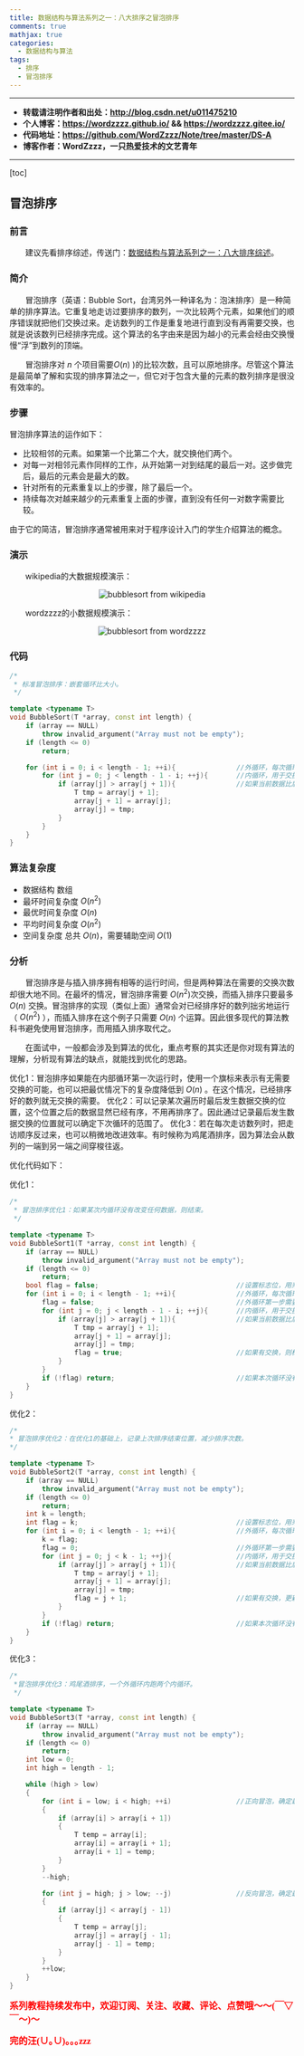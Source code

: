 ```yaml
---
title: 数据结构与算法系列之一：八大排序之冒泡排序
comments: true
mathjax: true
categories:
  - 数据结构与算法
tags:
  - 排序
  - 冒泡排序
---
```


----------

- **转载请注明作者和出处：http://blog.csdn.net/u011475210**
- **个人博客：https://wordzzzz.github.io/ && https://wordzzzz.gitee.io/**
- **代码地址：https://github.com/WordZzzz/Note/tree/master/DS-A**
- **博客作者：WordZzzz，一只热爱技术的文艺青年**

----------

[toc]

## 冒泡排序

### 前言

&emsp;&emsp;建议先看排序综述，传送门：[数据结构与算法系列之一：八大排序综述](http://blog.csdn.net/u011475210/article/details/79014021)。

### 简介

&emsp;&emsp;冒泡排序（英语：Bubble Sort，台湾另外一种译名为：泡沫排序）是一种简单的排序算法。它重复地走访过要排序的数列，一次比较两个元素，如果他们的顺序错误就把他们交换过来。走访数列的工作是重复地进行直到没有再需要交换，也就是说该数列已经排序完成。这个算法的名字由来是因为越小的元素会经由交换慢慢“浮”到数列的顶端。

&emsp;&emsp;冒泡排序对 ${\displaystyle n}$ 个项目需要${\displaystyle O(n)}$ )的比较次数，且可以原地排序。尽管这个算法是最简单了解和实现的排序算法之一，但它对于包含大量的元素的数列排序是很没有效率的。

### 步骤

冒泡排序算法的运作如下：

- 比较相邻的元素。如果第一个比第二个大，就交换他们两个。
- 对每一对相邻元素作同样的工作，从开始第一对到结尾的最后一对。这步做完后，最后的元素会是最大的数。
- 针对所有的元素重复以上的步骤，除了最后一个。
- 持续每次对越来越少的元素重复上面的步骤，直到没有任何一对数字需要比较。

由于它的简洁，冒泡排序通常被用来对于程序设计入门的学生介绍算法的概念。

### 演示

&emsp;&emsp;wikipedia的大数据规模演示：

<p></p>
<div align=center><img src="http://img.blog.csdn.net/20180108094645331?watermark/2/text/aHR0cDovL2Jsb2cuY3Nkbi5uZXQvdTAxMTQ3NTIxMA==/font/5a6L5L2T/fontsize/400/fill/I0JBQkFCMA==/dissolve/70/gravity/SouthEast" alt="bubblesort from wikipedia"/></div>
<p></p>

&emsp;&emsp;wordzzzz的小数据规模演示：

<p></p>
<div align=center><img src="http://img.blog.csdn.net/20180108095446582?watermark/2/text/aHR0cDovL2Jsb2cuY3Nkbi5uZXQvdTAxMTQ3NTIxMA==/font/5a6L5L2T/fontsize/400/fill/I0JBQkFCMA==/dissolve/70/gravity/SouthEast" alt="bubblesort from wordzzzz"/></div>
<p></p>

### 代码

```cpp
/* 
 * 标准冒泡排序：嵌套循环比大小。
 */ 

template <typename T>
void BubbleSort(T *array, const int length) {
	if (array == NULL)
		throw invalid_argument("Array must not be empty");
	if (length <= 0)
		return;

	for (int i = 0; i < length - 1; ++i){				//外循环，每次循环确定一个最大值
		for (int j = 0; j < length - 1 - i; ++j){		//内循环，用于交换数据，遍历次数递减
			if (array[j] > array[j + 1]){				//如果当前数据比后面的数据大，则交换
				T tmp = array[j + 1];
				array[j + 1] = array[j];
				array[j] = tmp;
			}
		}
	}
}
```

### 算法复杂度

- 数据结构	数组
- 最坏时间复杂度	${\displaystyle O(n^{2})}$
- 最优时间复杂度	${\displaystyle O(n)}$
- 平均时间复杂度	${\displaystyle O(n^{2})}$
- 空间复杂度	总共 ${\displaystyle O(n)}$，需要辅助空间 ${\displaystyle O(1)}$

### 分析

&emsp;&emsp;冒泡排序是与插入排序拥有相等的运行时间，但是两种算法在需要的交换次数却很大地不同。在最坏的情况，冒泡排序需要 ${\displaystyle O(n^{2})}$次交换，而插入排序只要最多 ${\displaystyle O(n)}$ 交换。冒泡排序的实现（类似上面）通常会对已经排序好的数列拙劣地运行（ ${\displaystyle O(n^{2})}$ ），而插入排序在这个例子只需要 ${\displaystyle O(n)}$ 个运算。因此很多现代的算法教科书避免使用冒泡排序，而用插入排序取代之。

&emsp;&emsp;在面试中，一般都会涉及到算法的优化，重点考察的其实还是你对现有算法的理解，分析现有算法的缺点，就能找到优化的思路。

优化1：冒泡排序如果能在内部循环第一次运行时，使用一个旗标来表示有无需要交换的可能，也可以把最优情况下的复杂度降低到 ${\displaystyle O(n)}$ 。在这个情况，已经排序好的数列就无交换的需要。
优化2：可以记录某次遍历时最后发生数据交换的位置，这个位置之后的数据显然已经有序，不用再排序了。因此通过记录最后发生数据交换的位置就可以确定下次循环的范围了。
优化3：若在每次走访数列时，把走访顺序反过来，也可以稍微地改进效率。有时候称为鸡尾酒排序，因为算法会从数列的一端到另一端之间穿梭往返。

优化代码如下：

优化1：

```cpp
/*
 * 冒泡排序优化1：如果某次内循环没有改变任何数据，则结束。
 */

template <typename T> 
void BubbleSort1(T *array, const int length) { 
	if (array == NULL)
		throw invalid_argument("Array must not be empty"); 
	if (length <= 0) 
		return; 
	bool flag = false;									//设置标志位，用来判断内循环是否有数据交换
	for (int i = 0; i < length - 1; ++i){				//外循环，每次循环确定一个最大值
		flag = false;									//外循环第一步需要重置标志位
		for (int j = 0; j < length - 1 - i; ++j){		//内循环，用于交换数据，遍历次数递减
			if (array[j] > array[j + 1]){				//如果当前数据比后面的数据大，则交换
				T tmp = array[j + 1];
				array[j + 1] = array[j];
				array[j] = tmp;
				flag = true;							//如果有交换，则标志位置1
			}
		}
		if (!flag) return;								//如果本次循环没有数据交换，则结束排序
	} 
} 
```

优化2：

```cpp
/*
* 冒泡排序优化2：在优化1的基础上，记录上次排序结束位置，减少排序次数。
*/

template <typename T>
void BubbleSort2(T *array, const int length) {
	if (array == NULL)
		throw invalid_argument("Array must not be empty");
	if (length <= 0)
		return;
	int k = length;
	int flag = k;										//设置标志位，用来判断内循环是否有数据交换
	for (int i = 0; i < length - 1; ++i){				//外循环，每次循环确定一个最大值
		k = flag;
		flag = 0;										//外循环第一步需要重置标志位
		for (int j = 0; j < k - 1; ++j){				//内循环，用于交换数据，遍历次数递减
			if (array[j] > array[j + 1]){				//如果当前数据比后面的数据大，则交换
				T tmp = array[j + 1];
				array[j + 1] = array[j];
				array[j] = tmp;
				flag = j + 1;							//如果有交换，更新交换位置的记录
			}
		}
		if (!flag) return;								//如果本次循环没有数据交换，则结束排序
	}
}
```

优化3：

```cpp
/*
 *冒泡排序优化3：鸡尾酒排序，一个外循环内跑两个内循环。
 */

template <typename T>
void BubbleSort3(T *array, const int length) {
	if (array == NULL)
		throw invalid_argument("Array must not be empty");
	if (length <= 0)
		return;
	int low = 0;
	int high = length - 1;

	while (high > low)
	{
		for (int i = low; i < high; ++i)				//正向冒泡，确定最大值  
		{
			if (array[i] > array[i + 1])
			{
				T temp = array[i];
				array[i] = array[i + 1];
				array[i + 1] = temp;
			}
		}
		--high;

		for (int j = high; j > low; --j)				//反向冒泡，确定最小值  
		{
			if (array[j] < array[j - 1])
			{
				T temp = array[j];
				array[j] = array[j - 1];
				array[j - 1] = temp;
			}
		}
		++low;
	}
}
```

**<font color="red" size=3 face="仿宋">系列教程持续发布中，欢迎订阅、关注、收藏、评论、点赞哦～～(￣▽￣～)～</font>**

**<font color="red" size=3 face="仿宋">完的汪(∪｡∪)｡｡｡zzz</font>**